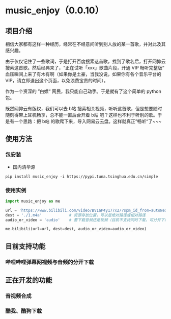 # music_enjoy（0.0.10）



## 项目介绍

相信大家都有这样一种经历，经常在不经意间听到别人放的某一首歌，并对此及其感兴趣。

由于仅仅记住了一些歌词，于是打开百度搜索这首歌，找到了歌名后，打开网抑云搜索这首歌。然后经典来了，“正在试听「xxx」歌曲片段，开通 VIP 畅听完整版“ 血压瞬间上来了有木有啊（如果你是土豪，当我没说，如果你有各个音乐平台的VIP，请立即退出这个页面，以免浪费宝贵的时间）。

作为一个资深的 ”白嫖“ 网民，我只能自己动手。于是就有了这个简单的 python 包。

既然网抑云有版权，我们可以去 b站 搜索相关视频，听听这首歌，但是想要随时随刻得带上耳机畅享，总不能一直后台开着 b站 吧？这样也不利于听别的歌。于是有一个思路：把 b站 的歌爬下来，导入网易云云盘。这样就真正”畅听“了~~~



## 使用方法

### 包安装

- 国内清华源

```shell
pip install music_enjoy -i https://pypi.tuna.tsinghua.edu.cn/simple
```



### 使用实例

```python
import music_enjoy as me

url = 'https://www.bilibili.com/video/BV1aP4y177x2/?spm_id_from=autoNext' # 你的视频网址
dest = './1.m4a' 			# 资源存放位置，可以是绝对路径或相对路径
audio_or_video = 'audio' 	# 要下载音频还是视频（目前不支持同时下载，可分开下载后合成，一键下载功能目前正在开发当中）

me.bilibili(url=url, dest=dest, audio_or_video=audio_or_video)
```





## 目前支持功能

### 哔哩哔哩弹幕网视频与音频的分开下载



## 正在开发的功能

### 音视频合成

### 酷我、酷狗下载





### 

### 

